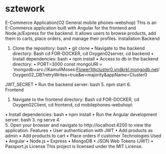 # sztework

E-Commerce Application(O2 General mobile phones-webshop)
This is an E-Commerce application built with Angular for the frontend and Node.js/Express for the backend. It allows users to browse products, add them to carts, place orders, and manage their profiles.
Installation
Backend
1.	Clone the repository:
bash
•  git clone <repository-url>
•  Navigate to the backend directory:
Bash
cd FOR-DOCKER, cd Oxygen02server,
cd backend
•  Install dependencies:
bash
•  npm install
•  Access to db in the backend directory:
•  PORT=3000
const mongoURI = 'mongodb+srv://KamuliMoses:Flower1@cluster0.vndkrkl.mongodb.net/Oxygen02_DB?retryWrites=true&w=majority&appName=Cluster0

JWT_SECRET
•  Run the backend server:
bash
5.	npm start
6.	
Frontend
1.	Navigate to the frontend directory:
Bash
cd FOR-DOCKER, cd Oxygen02Client, 
cd frontend, cd mobilephones-webshop\

•  Install dependencies:
bash
•  npm install
•  Run the Angular development server:
bash
3.	ng serve
4.	
5.	Open your browser and navigate to http://localhost:4200 to view the application.
Features
•	User authentication with JWT
•	Add products as admin
•	Add products to cart
•	Place orders if customer
Technologies Used
•	Angular
•	Node.js
•	Express
•	MongoDB
•	JSON Web Tokens (JWT)
•	Passport.js
License
This project is licensed under the MIT License.

